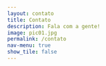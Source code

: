 ```yaml
---
layout: contato
title: Contato
description: Fala com a gente!
image: pic01.jpg
permalink: /contato
nav-menu: true
show_tile: false
---
```

